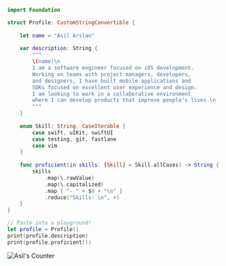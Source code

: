<!--### Hi there <img src="https://media.giphy.com/media/hvRJCLFzcasrR4ia7z/giphy.gif" width="25px">-->
<!--
<a href="https://asilarslan.medium.com/">
  <img align="left" alt="Asil's Medium" width="22px" src="https://cdns.iconmonstr.com/wp-content/assets/preview/2018/240/iconmonstr-medium-2.png" />
</a>
<a href="https://www.linkedin.com/in/asilarslan/">
  <img align="left" alt="Asil's LinkedIN" width="22px" src="https://raw.githubusercontent.com/peterthehan/peterthehan/master/assets/linkedin.svg" />
</a>
-->

<!---->
<br>
<br>

```swift

import Foundation

struct Profile: CustomStringConvertible {
    
    let name = "Asil Arslan"
    
    var description: String {
        """
        \(name)\n
        I am a software engineer focused on iOS development.
        Working on teams with project managers, developers, 
        and designers, I have built mobile applications and 
        SDKs focused on excellent user experience and design.
        I am looking to work in a collaborative environment 
        where I can develop products that improve people's lives.\n
        """
    }
    
    enum Skill: String, CaseIterable {
        case swift, uIKit, swiftUI
        case testing, git, fastlane
        case vim
    }
    
    func proficient(in skills: [Skill] = Skill.allCases) -> String {
        skills
            .map(\.rawValue)
            .map(\.capitalized)
            .map { "- " + $0 + "\n" }
            .reduce("Skills: \n", +)
    }
}

// Paste into a playground!
let profile = Profile()
print(profile.description)
print(profile.proficient())

```
<!---->

<a href="https://github.com/asilarslan">
  <img align="left" alt="Asil's Counter" src="https://visitor-badge.glitch.me/badge?page_id=asilarslan.asilarslan" />
</a>
